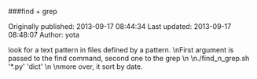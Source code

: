 ###find + grep

Originally published: 2013-09-17 08:44:34
Last updated: 2013-09-17 08:48:07
Author: yota 

look for a text pattern in files defined by a pattern.\nFirst argument is passed to the find command, second one to the grep\n\n./find_n_grep.sh '*.py' 'dict'\n\nmore over, it sort by date.